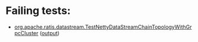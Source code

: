 # Failing tests: 

 * [org.apache.ratis.datastream.TestNettyDataStreamChainTopologyWithGrpcCluster](ratis-test/org.apache.ratis.datastream.TestNettyDataStreamChainTopologyWithGrpcCluster.txt) ([output](ratis-test/org.apache.ratis.datastream.TestNettyDataStreamChainTopologyWithGrpcCluster-output.txt))
